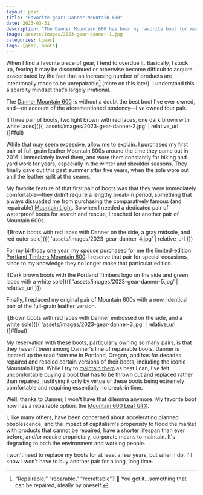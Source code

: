 ```yaml
---
layout: post
title: "Favorite gear: Danner Mountain 600"
date: 2023-03-31
description: "The Danner Mountain 600 has been my favorite boot for many years. Danner just made it even better, with a version that can be repaired."
image: assets/images/2023-gear-danner-1.jpg
categories: [gear]
tags: [gear, boots]
---
```


When I find a favorite piece of gear, I tend to overdue it. Basically, I stock up, fearing it may be discontinued or otherwise become difficult to acquire, exacerbated by the fact that an increasing number of products are intentionally made to be unrepairable[^1] (more on this later). I understand this a scarcity mindset that's largely irrational.

The [Danner Mountain 600](https://www.danner.com/productfamily/mountain-600/men:hike?sortId=product_family-asc&stock_status%5B%5D=1&stock_status%5B%5D=0) is without a doubt the best boot I've ever owned, and—on account of the aforementioned tendency—I've owned four pair.

![Three pair of boots, two light brown with red laces, one dark brown with white laces]({{ 'assets/images/2023-gear-danner-2.jpg' | relative_url }}#full)

While that may seem excessive, allow me to explain. I purchased my first pair of full-grain leather Mountain 600s around the time they came out in 2016. I immediately loved them, and wore them constantly for hiking and yard work for years, especially in the winter and shoulder seasons. They finally gave out this past summer after five years, when the sole wore out and the leather split at the seams.

My favorite feature of that first pair of boots was that they were immediately comfortable—they didn't require a lengthy break-in period, something that always dissuaded me from purchasing the comparatively famous (and repairable) [Mountain Light](https://www.danner.com/mtn-light.html). So when I needed a dedicated pair of waterproof boots for search and rescue, I reached for another pair of Mountain 600s.

![Brown boots with red laces with Danner on the side, a gray midsole, and red outer sole]({{ 'assets/images/2023-gear-danner-4.jpg' | relative_url }})

For my birthday one year, my spouse purchased for me the limited-edition [Portland Timbers Mountain 600](https://www.mlssoccer.com/news/portland-timbers-team-danner-produce-timbers-600-hiking-boot). I reserve that pair for special occasions, since to my knowledge they no longer make that particular edition.

![Dark brown boots with the Portland Timbers logo on the side and green laces with a white sole]({{ 'assets/images/2023-gear-danner-5.jpg' | relative_url }})

Finally, I replaced my original pair of Mountain 600s with a new, identical pair of the full-grain leather version.

![Brown boots with red laces with Danner embossed on the side, and a white sole]({{ 'assets/images/2023-gear-danner-3.jpg' | relative_url }}#float)

My reservation with these boots, particularly owning so many pairs, is that they haven't been among Danner's line of repairable boots. Danner is located up the road from me in Portland, Oregon, and has for decades repaired and resoled certain versions of their boots, including the iconic Mountain Light. While I try to [maintain them](https://www.danner.com/men/boot-care?sortId=position-asc&stock_status%5B%5D=1&stock_status%5B%5D=0) as best I can, I've felt uncomfortable buying a boot that has to be thrown out and replaced rather than repaired, justifying it only by virtue of these boots being extremely comfortable and requiring essentially no break-in time. 

Well, thanks to Danner, I won't have that dilemma anymore. My favorite boot now has a repairable option, the [Mountain 600 Leaf GTX]((https://www.danner.com/recraftable-boots?sortId=product-family&gender%5B%5D=5338&stock_status%5B%5D=1&stock_status%5B%5D=0)).

I, like many others, have been concerned about accelerating planned obsolescence, and the impact of capitalism's propensity to flood the market with products that cannot be repaired, have a shorter lifespan than ever before, and/or require proprietary, corporate means to maintain. It's degrading to both the environment and working people.

I won't need to replace my boots for at least a few years, but when I do, I'll know I won't have to buy another pair for a long, long time.

[^1]: “Repairable,” “reparable,” “recraftable”? 🤷 You get it...something that can be repaired, ideally by oneself.